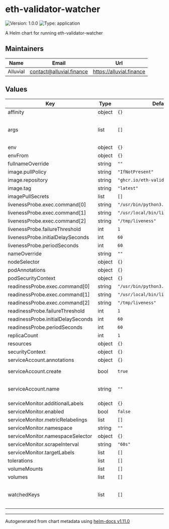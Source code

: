 # eth-validator-watcher

![Version: 1.0.0](https://img.shields.io/badge/Version-1.0.0-informational?style=flat-square) ![Type: application](https://img.shields.io/badge/Type-application-informational?style=flat-square)

A Helm chart for running eth-validator-watcher

## Maintainers

| Name | Email | Url |
| ---- | ------ | --- |
| Alluvial | <contact@alluvial.finance> | <https://alluvial.finance> |

## Values

| Key | Type | Default | Description |
|-----|------|---------|-------------|
| affinity | object | `{}` |  |
| args | list | `[]` | Specifies the arguments to the command line Please refer to https://github.com/kilnfi/eth-validator-watcher/blob/main/README.md#description |
| env | object | `{}` |  |
| envFrom | object | `{}` |  |
| fullnameOverride | string | `""` |  |
| image.pullPolicy | string | `"IfNotPresent"` |  |
| image.repository | string | `"ghcr.io/eth-validator-watcher"` |  |
| image.tag | string | `"latest"` |  |
| imagePullSecrets | list | `[]` |  |
| livenessProbe.exec.command[0] | string | `"/usr/bin/python3.9"` |  |
| livenessProbe.exec.command[1] | string | `"/usr/local/bin/liveness_check.py"` |  |
| livenessProbe.exec.command[2] | string | `"/tmp/liveness"` |  |
| livenessProbe.failureThreshold | int | `1` |  |
| livenessProbe.initialDelaySeconds | int | `60` |  |
| livenessProbe.periodSeconds | int | `60` |  |
| nameOverride | string | `""` |  |
| nodeSelector | object | `{}` |  |
| podAnnotations | object | `{}` |  |
| podSecurityContext | object | `{}` |  |
| readinessProbe.exec.command[0] | string | `"/usr/bin/python3.9"` |  |
| readinessProbe.exec.command[1] | string | `"/usr/local/bin/liveness_check.py"` |  |
| readinessProbe.exec.command[2] | string | `"/tmp/liveness"` |  |
| readinessProbe.failureThreshold | int | `1` |  |
| readinessProbe.initialDelaySeconds | int | `60` |  |
| readinessProbe.periodSeconds | int | `60` |  |
| replicaCount | int | `1` |  |
| resources | object | `{}` |  |
| securityContext | object | `{}` |  |
| serviceAccount.annotations | object | `{}` | Annotations to add to the service account |
| serviceAccount.create | bool | `true` | Specifies whether a service account should be created |
| serviceAccount.name | string | `""` | The name of the service account to use. If not set and create is true, a name is generated using the fullname template |
| serviceMonitor.additionalLabels | object | `{}` |  |
| serviceMonitor.enabled | bool | `false` |  |
| serviceMonitor.metricRelabelings | list | `[]` |  |
| serviceMonitor.namespace | string | `""` |  |
| serviceMonitor.namespaceSelector | object | `{}` |  |
| serviceMonitor.scrapeInterval | string | `"60s"` |  |
| serviceMonitor.targetLabels | list | `[]` |  |
| tolerations | list | `[]` |  |
| volumeMounts | list | `[]` |  |
| volumes | list | `[]` |  |
| watchedKeys | list | `[]` | List of public keys to watch. See https://github.com/kilnfi/eth-validator-watcher/blob/main/README.md#command-lines-examples |

----------------------------------------------
Autogenerated from chart metadata using [helm-docs v1.11.0](https://github.com/norwoodj/helm-docs/releases/v1.11.0)
